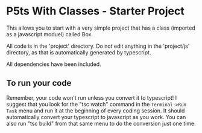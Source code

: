 # P5ts With Classes - Starter Project

This allows you to start with a very simple project that has a class (imported as a javascript moduel) called Box.

All code is in the 'project' directory. Do not edit anything in the 'project/js' directory, as that is automatically generated by typescript.

All dependencies have been included.

## To run your code

Remember, your code won't run unless you convert it to typescript! I suggest that you look for the "tsc watch" command in the `Terminal->Run Task` menu and run it at the beginning of every coding session. It should automatically convert your typescript to javascript as you work. You can also run "tsc build" from that same menu to do the conversion just one time.